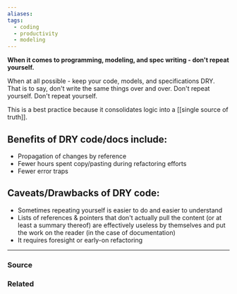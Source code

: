 ```yaml
---
aliases: 
tags:
  - coding
  - productivity
  - modeling
---
```

**When it comes to programming, modeling, and spec writing - don't repeat yourself.**

When at all possible - keep your code, models, and specifications DRY. That is to say, don't write the same things over and over. Don't repeat yourself. Don't repeat yourself.

This is a best practice because it consolidates logic into a [[single source of truth]].

## Benefits of DRY code/docs include:

- Propagation of changes by reference
- Fewer hours spent copy/pasting during refactoring efforts
- Fewer error traps

## Caveats/Drawbacks of DRY code:

- Sometimes repeating yourself is easier to do and easier to understand
- Lists of references & pointers that don't actually pull the content (or at least a summary thereof) are effectively useless by themselves and put the work on the reader (in the case of documentation)
- It requires foresight or early-on refactoring

---

### Source


### Related